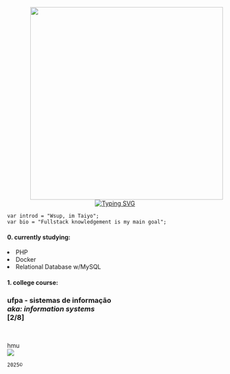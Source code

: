 <img align="right" width="450" src="https://i.pinimg.com/originals/7f/aa/f7/7faaf74810050f854e703110ca8084a5.gif">
<p align="center">
  <a href="https://git.io/typing-svg">
    <img src="https://readme-typing-svg.herokuapp.com?font=Ubuntu&weight=500&size=35&letterSpacing=&duration=1000&pause=2000&color=F0F0F0&background=69FF0000&center=true&vCenter=true&multiline=true&random=true&width=70&height=70&lines=%5Bas%5D" alt="Typing SVG" />
  </a>
</p>

`var introd = "Wsup, im Taiyo";` <br>
`var bio = "Fullstack knowledgement is my main goal";`

#### 0. currently studying: <br>
<li>PHP</li>
<li>Docker</li>
<li>Relational Database w/MySQL</li>

#### 1. college course:
### ufpa - sistemas de informação <br> <em>aka: information systems </em><br> [2/8]  
<br> 

 hmu <br>
[![](https://img.shields.io/badge/ty.ou-0029A5?logo=discord)](https://discord.com/channels/@ty.ou/)
 

`2025©`
